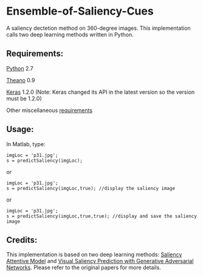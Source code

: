 # Ensemble-of-Saliency-Cues
A saliency dectetion method on 360-degree images.
This implementation calls two deep learning methods written in Python.

## Requirements:
[Python](https://www.python.org/download/releases/2.7/) 2.7

[Theano](http://deeplearning.net/software/theano/install_windows.html) 0.9

[Keras](https://keras.io/) 1.2.0 (Note: Keras changed its API in the latest version so the version must be 1.2.0)

Other miscellaneous [requirements](https://github.com/imatge-upc/saliency-salgan-2017/blob/master/requirements.txt)

## Usage:
In Matlab, type:
```
imgLoc = 'p31.jpg';
s = predictSaliency(imgLoc);
```

or 
```
imgLoc = 'p31.jpg';
s = predictSaliency(imgLoc,true); //display the saliency image
```

or 
```
imgLoc = 'p31.jpg';
s = predictSaliency(imgLoc,true,true); //display and save the saliency image
```

## Credits:
This implementation is based on two deep learning methods: [Saliency Attentive Model](https://github.com/marcellacornia/sam) and [Visual Saliency Prediction with Generative Adversarial Networks](https://github.com/imatge-upc/saliency-salgan-2017). Please refer to the original papers for more details.
